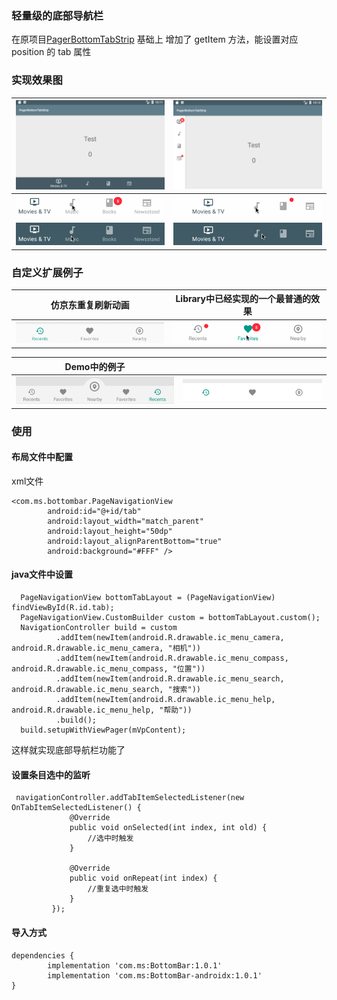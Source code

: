 ### 轻量级的底部导航栏

在原项目[PagerBottomTabStrip](https://github.com/tyzlmjj/PagerBottomTabStrip) 基础上
增加了 getItem 方法，能设置对应 position 的 tab 属性

### 实现效果图

|![horizontal](/intro_img/demo.png "horizontal")|![vertical](/intro_img/demo8.png "vertical")|
|---|---|
|![Material 1](/intro_img/demo1.gif "Material 1")|![Material 2](/intro_img/demo2.gif "Material 2")|
|![Material 3](/intro_img/demo3.gif "Material 3")|![Material 4](/intro_img/demo4.gif "Material 4")|

### 自定义扩展例子

|仿京东重复刷新动画|Library中已经实现的一个最普通的效果|
|---|---|
|![PagerBottomTabStrip](/intro_img/demo9.gif "PagerBottomTabStrip")|![PagerBottomTabStrip](/intro_img/demo5.gif "PagerBottomTabStrip")|

|Demo中的例子||
|---|---|
|![PagerBottomTabStrip](/intro_img/demo7.png "PagerBottomTabStrip")|![PagerBottomTabStrip](/intro_img/demo6.png "PagerBottomTabStrip")|


### 使用

#### 布局文件中配置

xml文件
    
	<com.ms.bottombar.PageNavigationView
            android:id="@+id/tab"
            android:layout_width="match_parent"
            android:layout_height="50dp"
            android:layout_alignParentBottom="true"
            android:background="#FFF" />

#### java文件中设置

	  PageNavigationView bottomTabLayout = (PageNavigationView) findViewById(R.id.tab);
      PageNavigationView.CustomBuilder custom = bottomTabLayout.custom();
      NavigationController build = custom
              .addItem(newItem(android.R.drawable.ic_menu_camera, android.R.drawable.ic_menu_camera, "相机"))
              .addItem(newItem(android.R.drawable.ic_menu_compass, android.R.drawable.ic_menu_compass, "位置"))
              .addItem(newItem(android.R.drawable.ic_menu_search, android.R.drawable.ic_menu_search, "搜索"))
              .addItem(newItem(android.R.drawable.ic_menu_help, android.R.drawable.ic_menu_help, "帮助"))
              .build();
      build.setupWithViewPager(mVpContent);

这样就实现底部导航栏功能了

#### 设置条目选中的监听

     navigationController.addTabItemSelectedListener(new OnTabItemSelectedListener() {
                 @Override
                 public void onSelected(int index, int old) {
                     //选中时触发
                 }

                 @Override
                 public void onRepeat(int index) {
                     //重复选中时触发
                 }
             });

#### **导入方式**

    dependencies {
	        implementation 'com.ms:BottomBar:1.0.1'
	        implementation 'com.ms:BottomBar-androidx:1.0.1'
	}

